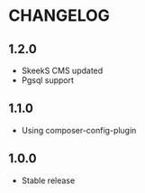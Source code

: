 CHANGELOG
==============
1.2.0
-----------------
  * SkeekS CMS updated
  * Pgsql support
  
1.1.0
-----------------
 * Using composer-config-plugin
 
1.0.0
-----------------
  * Stable release
